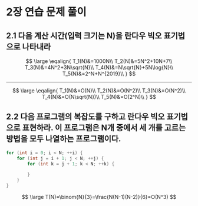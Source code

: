 # 2장 연습 문제 풀이

## 2.1 다음 계산 시간(입력 크기는 N)을 란다우 빅오 표기법으로 나타내라
$$
\large
\eqalign{
T_1(N)&=1000N\\
T_2(N)&=5N^2+10N+7\\
T_3(N)&=4N^2+3N\sqrt{N}\\
T_4(N)&=N\sqrt{N}+5N\log{N}\\
T_5(N)&=2^N+N^{2019}\\
}
$$

***

$$
\large
\eqalign{
T_1(N)&=O(N)\\
T_2(N)&=O(N^2)\\
T_3(N)&=O(N^2)\\
T_4(N)&=O(N\sqrt{N})\\
T_5(N)&=O(2^N)\\
}
$$


## 2.2 다음 프로그램의 복잡도를 구하고 란다우 빅오 표기법으로 표현하라. 이 프로그램은 N개 중에서 세 개를 고르는 방법을 모두 나열하는 프로그램이다.
```c++
for (int i = 0; i < N; ++i) {
    for (int j = i + 1; j < N; ++j) {
        for (int k = j + 1; k < N; ++k) {
            
        }
    }
}
```

$$
\large
T(N)=\binom{N}{3}=\frac{N(N-1)(N-2)}{6}=O(N^3)
$$

